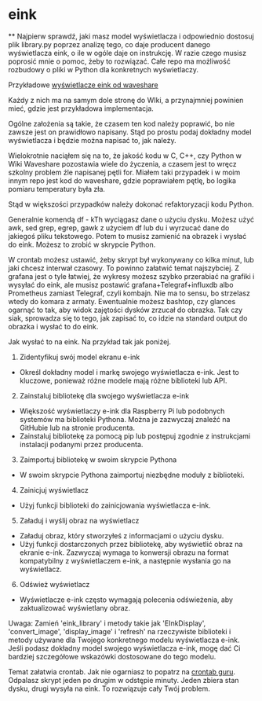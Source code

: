 # eink

** Najpierw sprawdź, jaki masz model wyświetlacza i odpowiednio dostosuj plik library.py poprzez analizę tego, co daje producent danego wyświetlacza eink, o ile w ogóle daje on instrukcję.
W razie czego musisz poprosić mnie o pomoc, żeby to rozwiązać. Całe repo ma możliwość rozbudowy o pliki w Python dla konkretnych wyświetlaczy.

Przykładowe [wyświetlacze eink od waveshare](https://www.waveshare.com/epaper)

Każdy z nich ma na samym dole stronę do WIki, a przynajmniej powinien mieć, gdzie jest przykładowa implementacja.

Ogólne założenia są takie, że czasem ten kod należy poprawić, bo nie zawsze jest on prawidłowo napisany. Stąd po prostu podaj dokładny model wyświetlacza i będzie można napisać to, jak należy.

Wielokrotnie naciąłem się na to, że jakość kodu w C, C++, czy Python w Wiki Waveshare pozostawia wiele do życzenia, a czasem jest to wręcz szkolny problem źle napisanej pętli for. Miałem taki przypadek i w moim innym repo jest kod do waveshare, gdzie poprawiałem pętlę, bo logika pomiaru temperatury była zła.

Stąd w większości przypadków należy dokonać refaktoryzacji kodu Python. 

Generalnie komendą df - kTh wyciągasz dane o użyciu dysku. Możesz użyć awk, sed grep, egrep, gawk z użyciem df lub du i wyrzucać dane do jakiegoś pliku tekstowego.
Potem to musisz zamienić na obrazek i wysłać do eink. Możesz to zrobić w skrypcie Python.

W crontab możesz ustawić, żeby skrypt był wykonywany co kilka minut, lub jaki chcesz interwał czasowy.
To powinno załatwić temat najszybciej. Z grafana jest o tyle łatwiej, że wykresy możesz szybko przerabiać na grafiki i wysyłać do eink,
ale musisz postawić grafana+Telegraf+influxdb albo Prometheus zamiast Telegraf, czyli kombajn. Nie ma to sensu, bo strzelasz wtedy do komara z armaty.
Ewentualnie możesz bashtop, czy glances ogarnąć to tak, aby widok zajętości dysków zrzucał do obrazka. Tak czy siak, sprowadza się to tego,
jak zapisać to, co idzie na standard output do obrazka i wysłać to do eink.

Jak wysłać to na eink. Na przykład tak jak poniżej.

1. Zidentyfikuj swój model ekranu e-ink
- Określ dokładny model i markę swojego wyświetlacza e-ink. Jest to kluczowe, ponieważ różne modele mają różne biblioteki lub API.
2. Zainstaluj bibliotekę dla swojego wyświetlacza e-ink
- Większość wyświetlaczy e-ink dla Raspberry Pi lub podobnych systemów ma biblioteki Pythona. Można je zazwyczaj znaleźć na GitHubie lub na stronie producenta.
- Zainstaluj bibliotekę za pomocą pip lub postępuj zgodnie z instrukcjami instalacji podanymi przez producenta.
3. Zaimportuj bibliotekę w swoim skrypcie Pythona
- W swoim skrypcie Pythona zaimportuj niezbędne moduły z biblioteki.
4. Zainicjuj wyświetlacz
- Użyj funkcji biblioteki do zainicjowania wyświetlacza e-ink.
5. Załaduj i wyślij obraz na wyświetlacz
- Załaduj obraz, który stworzyłeś z informacjami o użyciu dysku.
- Użyj funkcji dostarczonych przez bibliotekę, aby wyświetlić obraz na ekranie e-ink. Zazwyczaj wymaga to konwersji obrazu na format kompatybilny z wyświetlaczem e-ink, a następnie wysłania go na wyświetlacz.
6. Odśwież wyświetlacz
- Wyświetlacze e-ink często wymagają polecenia odświeżenia, aby zaktualizować wyświetlany obraz.

Uwaga: Zamień 'eink_library' i metody takie jak 'EInkDisplay', 'convert_image', 'display_image' i 'refresh' na rzeczywiste biblioteki i metody używane dla Twojego konkretnego modelu wyświetlacza e-ink.
Jeśli podasz dokładny model swojego wyświetlacza e-ink, mogę dać Ci bardziej szczegółowe wskazówki dostosowane do tego modelu.

Temat załatwia crontab. Jak nie ogarniasz to popatrz na [crontab guru](https://crontab.guru/). Odpalasz skrypt jeden po drugim w odstępie minuty. Jeden zbiera stan dysku, drugi wysyła na eink. To rozwiązuje cały Twój problem.
